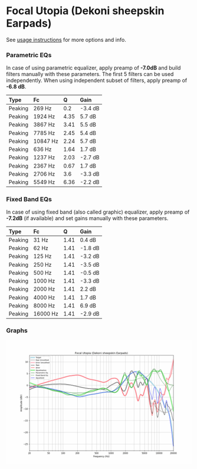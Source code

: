 # Focal Utopia (Dekoni sheepskin Earpads)
See [usage instructions](https://github.com/jaakkopasanen/AutoEq#usage) for more options and info.

### Parametric EQs
In case of using parametric equalizer, apply preamp of **-7.0dB** and build filters manually
with these parameters. The first 5 filters can be used independently.
When using independent subset of filters, apply preamp of **-6.8 dB**.

| Type    | Fc       |    Q | Gain    |
|:--------|:---------|:-----|:--------|
| Peaking | 269 Hz   | 0.2  | -3.4 dB |
| Peaking | 1924 Hz  | 4.35 | 5.7 dB  |
| Peaking | 3867 Hz  | 3.41 | 5.5 dB  |
| Peaking | 7785 Hz  | 2.45 | 5.4 dB  |
| Peaking | 10847 Hz | 2.24 | 5.7 dB  |
| Peaking | 636 Hz   | 1.64 | 1.7 dB  |
| Peaking | 1237 Hz  | 2.03 | -2.7 dB |
| Peaking | 2367 Hz  | 0.67 | 1.7 dB  |
| Peaking | 2706 Hz  | 3.6  | -3.3 dB |
| Peaking | 5549 Hz  | 6.36 | -2.2 dB |

### Fixed Band EQs
In case of using fixed band (also called graphic) equalizer, apply preamp of **-7.2dB**
(if available) and set gains manually with these parameters.

| Type    | Fc       |    Q | Gain    |
|:--------|:---------|:-----|:--------|
| Peaking | 31 Hz    | 1.41 | 0.4 dB  |
| Peaking | 62 Hz    | 1.41 | -1.8 dB |
| Peaking | 125 Hz   | 1.41 | -3.2 dB |
| Peaking | 250 Hz   | 1.41 | -3.5 dB |
| Peaking | 500 Hz   | 1.41 | -0.5 dB |
| Peaking | 1000 Hz  | 1.41 | -3.3 dB |
| Peaking | 2000 Hz  | 1.41 | 2.2 dB  |
| Peaking | 4000 Hz  | 1.41 | 1.7 dB  |
| Peaking | 8000 Hz  | 1.41 | 6.9 dB  |
| Peaking | 16000 Hz | 1.41 | -2.9 dB |

### Graphs
![](./Focal%20Utopia%20(Dekoni%20sheepskin%20Earpads).png)